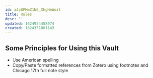```yaml
---
id: aJp8PHmZ1N6_XhgHeWmit
title: Rules
desc: ''
updated: 1624954458974
created: 1624351881143
---
```



## Some Principles for Using this Vault

- Use American spelling
- Copy/Paste formatted references from Zotero using footnotes and Chicago 17th full note style
